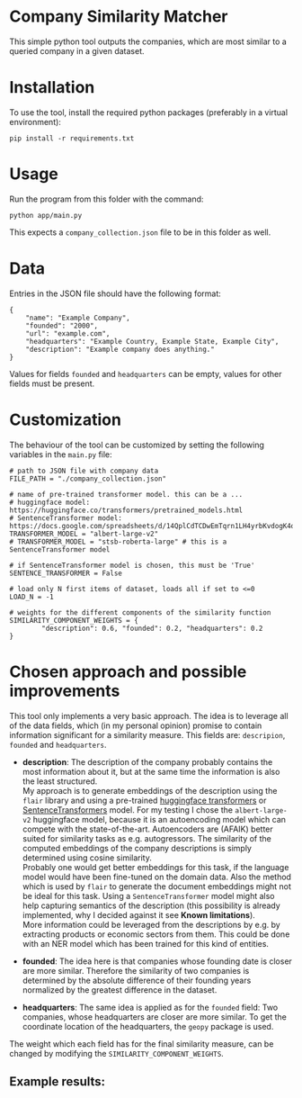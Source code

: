 # Company Similarity Matcher

This simple python tool outputs the companies, which are most similar to a queried company in a given dataset.

# Installation
To use the tool, install the required python packages (preferably in a virtual environment):
```
pip install -r requirements.txt
```

# Usage
Run the program from this folder with the command:

```
python app/main.py
```

This expects a `company_collection.json` file to be in this folder as well.

# Data
Entries in the JSON file should have the following format:
```
{
    "name": "Example Company",
    "founded": "2000",
    "url": "example.com",
    "headquarters": "Example Country, Example State, Example City",
    "description": "Example company does anything."
}
```

Values for fields `founded` and `headquarters` can be empty, values for other fields must be present.

# Customization
The behaviour of the tool can be customized by setting the following variables in the `main.py` file:
```
# path to JSON file with company data
FILE_PATH = "./company_collection.json"

# name of pre-trained transformer model. this can be a ...
# huggingface model: https://huggingface.co/transformers/pretrained_models.html
# SentenceTransformer model: https://docs.google.com/spreadsheets/d/14QplCdTCDwEmTqrn1LH4yrbKvdogK4oQvYO1K1aPR5M/
TRANSFORMER_MODEL = "albert-large-v2"
# TRANSFORMER_MODEL = "stsb-roberta-large" # this is a SentenceTransformer model

# if SentenceTransformer model is chosen, this must be 'True'
SENTENCE_TRANSFORMER = False

# load only N first items of dataset, loads all if set to <=0
LOAD_N = -1

# weights for the different components of the similarity function
SIMILARITY_COMPONENT_WEIGHTS = {
        "description": 0.6, "founded": 0.2, "headquarters": 0.2
}
```

# Chosen approach and possible improvements
This tool only implements a very basic approach. The idea is to leverage all of the data fields, which (in my personal opinion) promise to contain information significant for a similarity measure. This fields are: `descripion`, `founded` and `headquarters`.

* __description__:
The description of the company probably contains the most information about it, but at the same time the information is also the least structured.  
My approach is to generate embeddings of the description using the `flair` library and using a pre-trained [huggingface transformers](https://huggingface.co/transformers/pretrained_models.html) or [SentenceTransformers](https://docs.google.com/spreadsheets/d/14QplCdTCDwEmTqrn1LH4yrbKvdogK4oQvYO1K1aPR5M/edit#gid=0) model. For my testing I chose the `albert-large-v2` huggingface model, because it is an autoencoding model which can compete with the state-of-the-art. Autoencoders are (AFAIK) better suited for similarity tasks as e.g. autogressors. The similarity of the computed embeddings of the company descriptions is simply determined using cosine similarity.  
Probably one would get better embeddings for this task, if the language model would have been fine-tuned on the domain data. Also the method which is used by `flair` to generate the document embeddings might not be ideal for this task. Using a `SentenceTransformer` model might also help capturing semantics of the description (this possibility is already implemented, why I decided against it see **Known limitations**).  
More information could be leveraged from the descriptions by e.g. by extracting products or economic sectors from them. This could be done with an NER model which has been trained for this kind of entities.

* __founded__:
The idea here is that companies whose founding date is closer are more similar. Therefore the similarity of two companies is determined by the absolute difference of their founding years normalized by the greatest difference in the dataset.

* __headquarters__:
The same idea is applied as for the `founded` field: Two companies, whose headquarters are closer are more similar. To get the coordinate location of the headquarters, the `geopy` package is used.

The weight which each field has for the final similarity measure, can be changed by modifying the `SIMILARITY_COMPONENT_WEIGHTS`.

## Example results:






